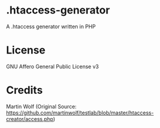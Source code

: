 # .htaccess-generator
A .htaccess generator written in PHP

# License
GNU Affero General Public License v3

# Credits
Martin Wolf (Original Source: https://github.com/martinwolf/testlab/blob/master/htaccess-creator/access.php)
